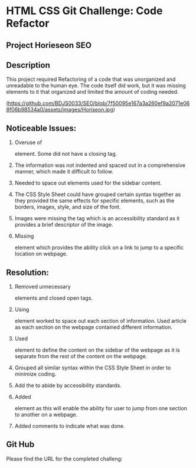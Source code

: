 # HTML CSS Git Challenge: Code Refactor

## Project Horieseon SEO

## Description

This project required Refactoring of a code that was unorganized and unreadable to the human eye. The code itself did work, but it was missing elements to it that organized and limited the amount of coding needed.

(https://github.com/BDJS0033/SEO/blob/7f50095e167a3a260ef9a2071e068f06b98534a0/assets/images/Horiseon.jpg)

## Noticeable Issues:

1. Overuse of <div> element. Some did not have a closing tag.

2. The information was not indented and spaced out in a comprehensive manner, which made it difficult to follow.

3. Needed to space out elements used for the sidebar content.

4. The CSS Style Sheet could have grouped certain syntax together as they provided the same effects for specific elements, such as the borders, images, style, and size of the font.

5. Images were missing the <alt> tag which is an accessibility standard as it provides a brief descriptor of the image.

6. Missing <nav> element which provides the ability click on a link to jump to a specific location on webpage.

## Resolution:

1. Removed unnecessary <div> elements and closed open tags.

2. Using <article> element worked to space out each section of information. Used article as each section on the webpage contained different information.

3. Used <aside> element to define the content on the sidebar of the webpage as it is separate from the rest of the content on the webpage.

4. Grouped all similar syntax within the CSS Style Sheet in order to minimize coding.

5. Add the <alt> to abide by accessibility standards.

6. Added <nav> element as this will enable the ability for user to jump from one section to another on a webpage.

7. Added comments to indicate what was done.


## Git Hub 

Please find the URL for the completed challeng: 
